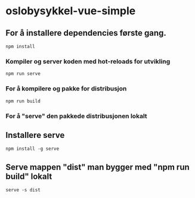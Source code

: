 # oslobysykkel-vue-simple

## For å installere dependencies første gang. 
```
npm install
```

### Kompiler og server koden med hot-reloads for utvikling
```
npm run serve
```

### For å kompilere og pakke for distribusjon
```
npm run build
```



### For å "serve" den pakkede distribusjonen lokalt

## Installere serve 
```
npm install -g serve
```
## Serve mappen "dist"  man bygger med "npm run build" lokalt
```
serve -s dist
```